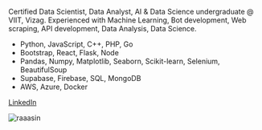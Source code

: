 Certified Data Scientist, Data Analyst, AI & Data Science undergraduate @ VIIT, Vizag. Experienced with Machine Learning, Bot development, Web scraping, API development, Data Analysis, Data Science. 

- Python, JavaScript, C++, PHP, Go
- Bootstrap, React, Flask, Node
- Pandas, Numpy, Matplotlib, Seaborn, Scikit-learn, Selenium, BeautifulSoup
- Supabase, Firebase, SQL, MongoDB
- AWS, Azure, Docker

[LinkedIn](https://www.linkedin.com/in/raaasin/)
<p align="left">  <img src="https://komarev.com/ghpvc/?username=raaasin&label=Profile%20views&color=0e75b6&style=flat" alt="raaasin" /> </p>



